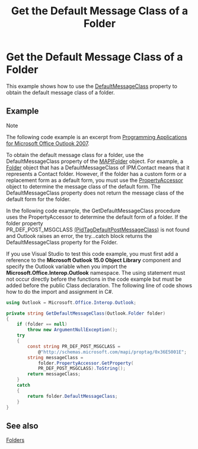﻿---
title: 'Get the Default Message Class of a Folder'
TOCTitle: 'Get the Default Message Class of a Folder'
ms:assetid: 1c5faefd-b180-4114-a955-3fc524210317
ms:mtpsurl: https://msdn.microsoft.com/en-us/library/Ff184594(v=office.15)
ms:contentKeyID: 55119860
ms.date: 07/24/2014
mtps_version: v=office.15


---

# Get the Default Message Class of a Folder

This example shows how to use the [DefaultMessageClass](https://msdn.microsoft.com/en-us/library/bb646541\(v=office.15\)) property to obtain the default message class of a folder.

## Example

> [!NOTE] 
> The following code example is an excerpt from [Programming Applications for Microsoft Office Outlook 2007](https://www.amazon.com/gp/product/0735622493?ie=UTF8&tag=msmsdn-20&linkCode=as2&camp=1789&creative=9325&creativeASIN=0735622493).

To obtain the default message class for a folder, use the DefaultMessageClass property of the [MAPIFolder](https://msdn.microsoft.com/en-us/library/bb624369\(v=office.15\)) object. For example, a [Folder](https://msdn.microsoft.com/en-us/library/bb645774\(v=office.15\)) object that has a DefaultMessageClass of IPM.Contact means that it represents a Contact folder. However, if the folder has a custom form or a replacement form as a default form, you must use the [PropertyAccessor](https://msdn.microsoft.com/en-us/library/bb646034\(v=office.15\)) object to determine the message class of the default form. The DefaultMessageClass property does not return the message class of the default form for the folder.

In the following code example, the GetDefaultMessageClass procedure uses the PropertyAccessor to determine the default form of a folder. If the folder property PR\_DEF\_POST\_MSGCLASS [(PidTagDefaultPostMessageClass)](https://msdn.microsoft.com/en-us/library/cc815305\(v=office.15\)) is not found and Outlook raises an error, the try…catch block returns the DefaultMessageClass property for the Folder.

If you use Visual Studio to test this code example, you must first add a reference to the **Microsoft Outlook 15.0 Object Library** component and specify the Outlook variable when you import the **Microsoft.Office.Interop.Outlook** namespace. The using statement must not occur directly before the functions in the code example but must be added before the public Class declaration. The following line of code shows how to do the import and assignment in C\#.

```csharp
using Outlook = Microsoft.Office.Interop.Outlook;
```

```csharp
private string GetDefaultMessageClass(Outlook.Folder folder)
{
    if (folder == null)
        throw new ArgumentNullException();
    try
    {
        const string PR_DEF_POST_MSGCLASS =
            @"http://schemas.microsoft.com/mapi/proptag/0x36E5001E";
        string messageClass =
            folder.PropertyAccessor.GetProperty(
            PR_DEF_POST_MSGCLASS).ToString();
        return messageClass;
    }
    catch
    {
        return folder.DefaultMessageClass;
    }
}
```

## See also



[Folders](folders.md)

